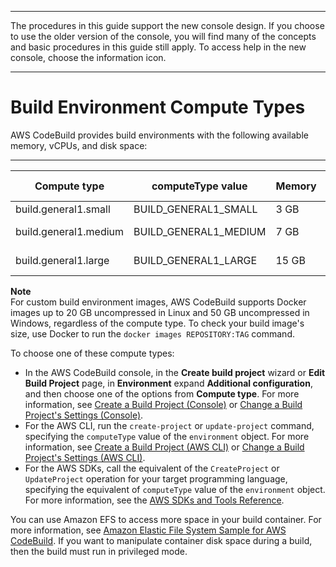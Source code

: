 --------

 The procedures in this guide support the new console design\. If you choose to use the older version of the console, you will find many of the concepts and basic procedures in this guide still apply\. To access help in the new console, choose the information icon\.

--------

# Build Environment Compute Types<a name="build-env-ref-compute-types"></a>

AWS CodeBuild provides build environments with the following available memory, vCPUs, and disk space:


****  

| Compute type | computeType value | Memory | vCPUs | Disk space | Operating system | 
| --- | --- | --- | --- | --- | --- | 
| build\.general1\.small | BUILD\_GENERAL1\_SMALL | 3 GB | 2 | 64 GB | Linux | 
| build\.general1\.medium | BUILD\_GENERAL1\_MEDIUM | 7 GB | 4 | 128 GB | Linux, Windows | 
| build\.general1\.large | BUILD\_GENERAL1\_LARGE | 15 GB | 8 | 128 GB | Linux, Windows | 

**Note**  
For custom build environment images, AWS CodeBuild supports Docker images up to 20 GB uncompressed in Linux and 50 GB uncompressed in Windows, regardless of the compute type\. To check your build image's size, use Docker to run the `docker images REPOSITORY:TAG` command\.

To choose one of these compute types:
+ In the AWS CodeBuild console, in the **Create build project** wizard or **Edit Build Project** page, in **Environment** expand **Additional configuration**, and then choose one of the options from **Compute type**\. For more information, see [Create a Build Project \(Console\)](create-project.md#create-project-console) or [Change a Build Project's Settings \(Console\)](change-project.md#change-project-console)\.
+ For the AWS CLI, run the `create-project` or `update-project` command, specifying the `computeType` value of the `environment` object\. For more information, see [Create a Build Project \(AWS CLI\)](create-project.md#create-project-cli) or [Change a Build Project's Settings \(AWS CLI\)](change-project.md#change-project-cli)\.
+ For the AWS SDKs, call the equivalent of the `CreateProject` or `UpdateProject` operation for your target programming language, specifying the equivalent of `computeType` value of the `environment` object\. For more information, see the [AWS SDKs and Tools Reference](sdk-ref.md)\.

You can use Amazon EFS to access more space in your build container\. For more information, see [Amazon Elastic File System Sample for AWS CodeBuild](sample-efs.md)\. If you want to manipulate container disk space during a build, then the build must run in privileged mode\.